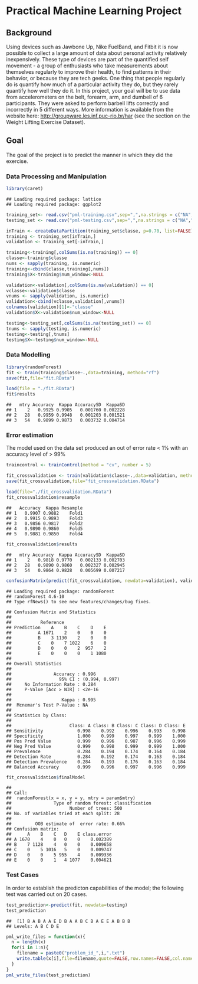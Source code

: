 # Practical Machine Learning Project #

## Background ##

Using devices such as Jawbone Up, Nike FuelBand, and Fitbit it is now possible to collect a large amount of data about personal activity relatively inexpensively. These type of devices are part of the quantified self movement - a group of enthusiasts who take measurements about themselves regularly to improve their health, to find patterns in their behavior, or because they are tech geeks. One thing that people regularly do is quantify how much of a particular activity they do, but they rarely quantify how well they do it. In this project, your goal will be to use data from accelerometers on the belt, forearm, arm, and dumbell of 6 participants. They were asked to perform barbell lifts correctly and incorrectly in 5 different ways. More information is available from the website here: http://groupware.les.inf.puc-rio.br/har (see the section on the Weight Lifting Exercise Dataset). 

## Goal ##

The goal of the project is to predict the manner in which they did the exercise. 

### Data Processing and Manipulation


```r
library(caret)
```

```
## Loading required package: lattice
## Loading required package: ggplot2
```

```r
training_set<- read.csv("pml-training.csv",sep=",",na.strings = c("NA",""),header=TRUE)
testing_set <- read.csv("pml-testing.csv",sep=",",na.strings = c("NA",""),header=TRUE)

inTrain <- createDataPartition(training_set$classe, p=0.70, list=FALSE)
training <- training_set[inTrain,]
validation <- training_set[-inTrain,]

training<-training[,colSums(is.na(training)) == 0]
classe<-training$classe
nums <- sapply(training, is.numeric)
training<-cbind(classe,training[,nums])
training$X<-training$num_window<-NULL

validation<-validation[,colSums(is.na(validation)) == 0]
vclasse<-validation$classe
vnums <- sapply(validation, is.numeric)
validation<-cbind(vclasse,validation[,vnums])
colnames(validation)[1]<-"classe"
validation$X<-validation$num_window<-NULL

testing<-testing_set[,colSums(is.na(testing_set)) == 0]
tnums <- sapply(testing, is.numeric)
testing<-testing[,tnums]
testing$X<-testing$num_window<-NULL
```

### Data Modelling


```r
library(randomForest)
fit <- train(training$classe~.,data=training, method="rf")
save(fit,file="fit.RData")
```

```r
load(file = "./fit.RData")
fit$results
```

```
##   mtry Accuracy  Kappa AccuracySD  KappaSD
## 1    2   0.9925 0.9905   0.001760 0.002228
## 2   28   0.9959 0.9948   0.001203 0.001521
## 3   54   0.9899 0.9873   0.003732 0.004714
```

### Error estimation 

The model used on the data set produced an out of error rate < 1% with an accuracy level of > 99%

```r
traincontrol <- trainControl(method = "cv", number = 5)
```

```r
fit_crossvalidation <- train(validation$classe~.,data=validation, method="rf",trControl=traincontrol)
save(fit_crossvalidation,file="fit_crossvalidation.RData")
```

```r
load(file="./fit_crossvalidation.RData")
fit_crossvalidation$resample
```

```
##   Accuracy  Kappa Resample
## 1   0.9907 0.9882    Fold1
## 2   0.9915 0.9893    Fold3
## 3   0.9856 0.9817    Fold2
## 4   0.9890 0.9860    Fold5
## 5   0.9881 0.9850    Fold4
```

```r
fit_crossvalidation$results
```

```
##   mtry Accuracy  Kappa AccuracySD  KappaSD
## 1    2   0.9818 0.9770   0.002133 0.002703
## 2   28   0.9890 0.9860   0.002327 0.002945
## 3   54   0.9864 0.9828   0.005699 0.007217
```

```r
confusionMatrix(predict(fit_crossvalidation, newdata=validation), validation$classe)
```

```
## Loading required package: randomForest
## randomForest 4.6-10
## Type rfNews() to see new features/changes/bug fixes.
```

```
## Confusion Matrix and Statistics
## 
##           Reference
## Prediction    A    B    C    D    E
##          A 1671    2    0    0    0
##          B    3 1130    2    0    0
##          C    0    7 1022    6    0
##          D    0    0    2  957    2
##          E    0    0    0    1 1080
## 
## Overall Statistics
##                                         
##                Accuracy : 0.996         
##                  95% CI : (0.994, 0.997)
##     No Information Rate : 0.284         
##     P-Value [Acc > NIR] : <2e-16        
##                                         
##                   Kappa : 0.995         
##  Mcnemar's Test P-Value : NA            
## 
## Statistics by Class:
## 
##                      Class: A Class: B Class: C Class: D Class: E
## Sensitivity             0.998    0.992    0.996    0.993    0.998
## Specificity             1.000    0.999    0.997    0.999    1.000
## Pos Pred Value          0.999    0.996    0.987    0.996    0.999
## Neg Pred Value          0.999    0.998    0.999    0.999    1.000
## Prevalence              0.284    0.194    0.174    0.164    0.184
## Detection Rate          0.284    0.192    0.174    0.163    0.184
## Detection Prevalence    0.284    0.193    0.176    0.163    0.184
## Balanced Accuracy       0.999    0.996    0.997    0.996    0.999
```


```r
fit_crossvalidation$finalModel
```

```
## 
## Call:
##  randomForest(x = x, y = y, mtry = param$mtry) 
##                Type of random forest: classification
##                      Number of trees: 500
## No. of variables tried at each split: 28
## 
##         OOB estimate of  error rate: 0.66%
## Confusion matrix:
##      A    B    C   D    E class.error
## A 1670    4    0   0    0    0.002389
## B    7 1128    4   0    0    0.009658
## C    0    5 1016   5    0    0.009747
## D    0    0    5 955    4    0.009336
## E    0    0    1   4 1077    0.004621
```

### Test Cases

In order to establish the predicton capabilities of the model; the following test was carried out on 20 cases. 

```r
test_prediction<-predict(fit, newdata=testing)
test_prediction
```

```
##  [1] B A B A A E D B A A B C B A E E A B B B
## Levels: A B C D E
```

```r
pml_write_files = function(x){
  n = length(x)
  for(i in 1:n){
    filename = paste0("problem_id_",i,".txt")
    write.table(x[i],file=filename,quote=FALSE,row.names=FALSE,col.names=FALSE)
  }
}
pml_write_files(test_prediction)
```
